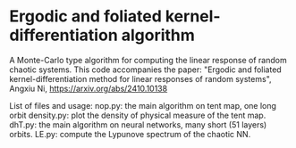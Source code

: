 # Ergodic and foliated kernel-differentiation algorithm  

A Monte-Carlo type algorithm for computing the linear response of random chaotic systems. This code accompanies the paper: "Ergodic and foliated kernel-differentiation method for linear responses of random systems", Angxiu Ni, https://arxiv.org/abs/2410.10138  
 
List of files and usage:
nop.py: the main algorithm on tent map, one long orbit
density.py: plot the density of physical measure of the tent map.
dhT.py: the main algorithm on neural networks, many short (51 layers) orbits.
LE.py: compute the Lypunove spectrum of the chaotic NN.
